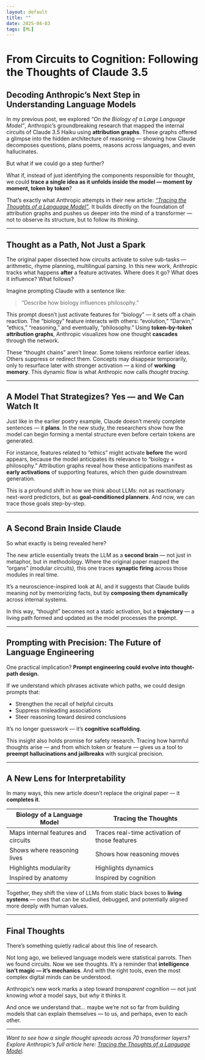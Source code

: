 ```yaml
---
layout: default
title: ""
date: 2025-04-03
tags: [ML]
---
```


# From Circuits to Cognition: Following the Thoughts of Claude 3.5  
## Decoding Anthropic’s Next Step in Understanding Language Models

In my previous post, we explored *“On the Biology of a Large Language Model”*, Anthropic’s groundbreaking research that mapped the internal circuits of Claude 3.5 Haiku using **attribution graphs**. These graphs offered a glimpse into the hidden architecture of reasoning — showing how Claude decomposes questions, plans poems, reasons across languages, and even hallucinates.

<!--more-->

But what if we could go a step further?

What if, instead of just identifying the components responsible for thought, we could **trace a single idea as it unfolds inside the model — moment by moment, token by token**?

That’s exactly what Anthropic attempts in their new article: [*“Tracing the Thoughts of a Language Model”*](https://www.anthropic.com/research/tracing-thoughts-language-model). It builds directly on the foundation of attribution graphs and pushes us deeper into the mind of a transformer — not to observe its structure, but to follow its *thinking*.

---

## Thought as a Path, Not Just a Spark

The original paper dissected how circuits activate to solve sub-tasks — arithmetic, rhyme planning, multilingual parsing. In this new work, Anthropic tracks what happens **after** a feature activates. Where does it go? What does it influence? What follows?

Imagine prompting Claude with a sentence like:

> “Describe how biology influences philosophy.”

This prompt doesn’t just activate features for “biology” — it sets off a chain reaction. The “biology” feature interacts with others: “evolution,” “Darwin,” “ethics,” “reasoning,” and eventually, “philosophy.” Using **token-by-token attribution graphs**, Anthropic visualizes how one thought **cascades** through the network.

These “thought chains” aren’t linear. Some tokens reinforce earlier ideas. Others suppress or redirect them. Concepts may disappear temporarily, only to resurface later with stronger activation — a kind of **working memory**. This dynamic flow is what Anthropic now calls *thought tracing*.

---

## A Model That Strategizes? Yes — and We Can Watch It

Just like in the earlier poetry example, Claude doesn’t merely complete sentences — it **plans**. In the new study, the researchers show how the model can begin forming a mental structure even before certain tokens are generated.

For instance, features related to “ethics” might activate **before** the word appears, because the model anticipates its relevance to “biology + philosophy.” Attribution graphs reveal how these anticipations manifest as **early activations** of supporting features, which then guide downstream generation.

This is a profound shift in how we think about LLMs: not as reactionary next-word predictors, but as **goal-conditioned planners**. And now, we can trace those goals step-by-step.

---

## A Second Brain Inside Claude

So what exactly is being revealed here?

The new article essentially treats the LLM as a **second brain** — not just in metaphor, but in methodology. Where the original paper mapped the “organs” (modular circuits), this one traces **synaptic firing** across those modules in real time.

It’s a neuroscience-inspired look at AI, and it suggests that Claude builds meaning not by memorizing facts, but by **composing them dynamically** across internal systems.

In this way, “thought” becomes not a static activation, but a **trajectory** — a living path formed and updated as the model processes the prompt.

---

## Prompting with Precision: The Future of Language Engineering

One practical implication? **Prompt engineering could evolve into thought-path design.**

If we understand which phrases activate which paths, we could design prompts that:
- Strengthen the recall of helpful circuits
- Suppress misleading associations
- Steer reasoning toward desired conclusions

It’s no longer guesswork — it’s **cognitive scaffolding**.

This insight also holds promise for safety research. Tracing how harmful thoughts arise — and from which token or feature — gives us a tool to **preempt hallucinations and jailbreaks** with surgical precision.

---

## A New Lens for Interpretability

In many ways, this new article doesn’t replace the original paper — it **completes it**.

| **Biology of a Language Model** | **Tracing the Thoughts** |
|----------------------------------|----------------------------|
| Maps internal features and circuits | Traces real-time activation of those features |
| Shows where reasoning lives | Shows how reasoning moves |
| Highlights modularity | Highlights dynamics |
| Inspired by anatomy | Inspired by cognition |

Together, they shift the view of LLMs from static black boxes to **living systems** — ones that can be studied, debugged, and potentially aligned more deeply with human values.

---

## Final Thoughts

There’s something quietly radical about this line of research.

Not long ago, we believed language models were statistical parrots. Then we found circuits. Now we see thoughts. It’s a reminder that **intelligence isn’t magic — it’s mechanics**. And with the right tools, even the most complex digital minds can be understood.

Anthropic’s new work marks a step toward *transparent cognition* — not just knowing *what* a model says, but *why* it thinks it.

And once we understand that... maybe we’re not so far from building models that can explain themselves — to us, and perhaps, even to each other.

---

*Want to see how a single thought spreads across 70 transformer layers? Explore Anthropic’s full article here: [Tracing the Thoughts of a Language Model](https://www.anthropic.com/research/tracing-thoughts-language-model).*
